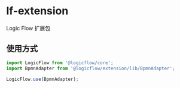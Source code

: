 # lf-extension

Logic Flow 扩展包

## 使用方式

```js
import LogicFlow from '@logicflow/core';
import BpmnAdapter from '@logicflow/extension/lib/BpmnAdapter';

LogicFlow.use(BpmnAdapter);

```
